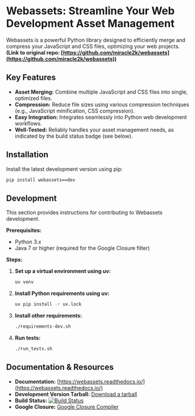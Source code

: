 # Webassets: Streamline Your Web Development Asset Management

Webassets is a powerful Python library designed to efficiently merge and compress your JavaScript and CSS files, optimizing your web projects.  **(Link to original repo: [https://github.com/miracle2k/webassets](https://github.com/miracle2k/webassets))**

## Key Features

*   **Asset Merging:** Combine multiple JavaScript and CSS files into single, optimized files.
*   **Compression:**  Reduce file sizes using various compression techniques (e.g., JavaScript minification, CSS compression).
*   **Easy Integration:**  Integrates seamlessly into Python web development workflows.
*   **Well-Tested:** Reliably handles your asset management needs, as indicated by the build status badge (see below).

## Installation

Install the latest development version using pip:

```bash
pip install webassets==dev
```

## Development

This section provides instructions for contributing to Webassets development.

**Prerequisites:**

*   Python 3.x
*   Java 7 or higher (required for the Google Closure filter)

**Steps:**

1.  **Set up a virtual environment using uv:**

    ```bash
    uv venv
    ```

2.  **Install Python requirements using uv:**

    ```bash
    uv pip install -r uv.lock
    ```

3.  **Install other requirements:**

    ```bash
    ./requirements-dev.sh
    ```

4.  **Run tests:**

    ```bash
    ./run_tests.sh
    ```

## Documentation & Resources

*   **Documentation:** [https://webassets.readthedocs.io/](https://webassets.readthedocs.io/)
*   **Development Version Tarball:**  [Download a tarball](http://github.com/miracle2k/webassets/tarball/master#egg=webassets-dev)
*   **Build Status:** [![Build Status](https://github.com/miracle2k/webassets/actions/workflows/ci.yml/badge.svg)](https://github.com/miracle2k/webassets/actions/workflows/ci.yml)
*   **Google Closure:** [Google Closure Compiler](https://github.com/google/closure-compiler/wiki/FAQ#the-compiler-crashes-with-unsupportedclassversionerror-or-unsupported-majorminor-version-510)